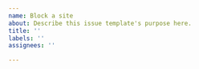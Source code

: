 ```yaml
---
name: Block a site
about: Describe this issue template's purpose here.
title: ''
labels: ''
assignees: ''

---
```



